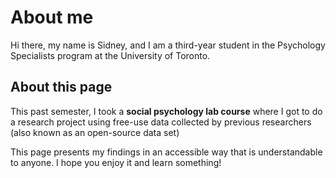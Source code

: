 # About me
Hi there, my name is Sidney, and I am a third-year student in the Psychology Specialists program at the University of Toronto.
## About this page
This past semester, I took a **social psychology lab course** where I got to do a research project using free-use data collected by previous researchers (also known as an open-source data set)

This page presents my findings in an accessible way that is understandable to anyone. I hope you enjoy it and learn something!

